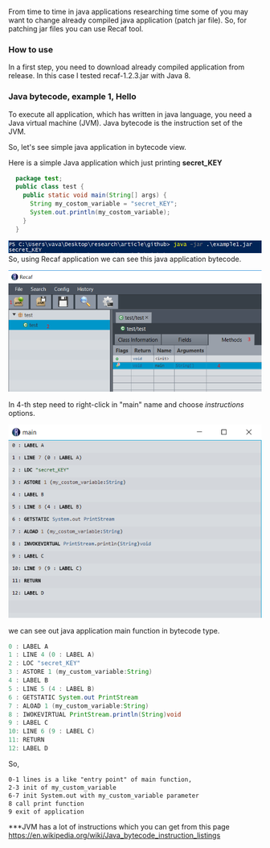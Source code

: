 From time to time in java applications researching time some of you may want to change already compiled java application (patch jar file). 
So, for patching jar files you can use Recaf tool. 

### How to use

In a first step, you need to download already compiled application from release. In this case I tested recaf-1.2.3.jar with Java 8. 

### Java bytecode, example 1, Hello 
To execute all application, which has written in java language, you need a Java virtual machine (JVM). 
Java bytecode is the instruction set of the JVM. 

So, let's see simple java application in bytecode view.

Here is a simple Java application which just printing **secret_KEY**

```java
  package test;
  public class test {
    public static void main(String[] args) {
      String my_costom_variable = "secret_KEY";
      System.out.println(my_costom_variable);
    }
  }
```
![example1_1](/examples/img/example1_1.png)
So, using Recaf application we can see this java application bytecode.

![example1_1](/examples/img/example1_2.png)

In 4-th step need to right-click in "main" name and choose *instructions* options.

![example1_1](/examples/img/example1_3.png)

we can see out java application main function in bytecode type.
```java
0 : LABEL A
1 : LINE 4 (0 : LABEL A)
2 : LOC "secret_KEY"
3 : ASTORE 1 (my_custom_variable:String)
4 : LABEL B
5 : LINE 5 (4 : LABEL B)
6 : GETSTATIC System.out PrintStream
7 : ALOAD 1 (my_custom_variable:String)
8 : IWOKEVIRTUAL PrintStream.println(String)void
9 : LABEL C
10: LINE 6 (9 : LABEL C)
11: RETURN
12: LABEL D
```
So,
```
0-1 lines is a like "entry point" of main function,
2-3 init of my_custom_variable 
6-7 init System.out with my_custom_variable parameter
8 call print function
9 exit of application
```
***JVM has a lot of instructions which you can get from this page https://en.wikipedia.org/wiki/Java_bytecode_instruction_listings


